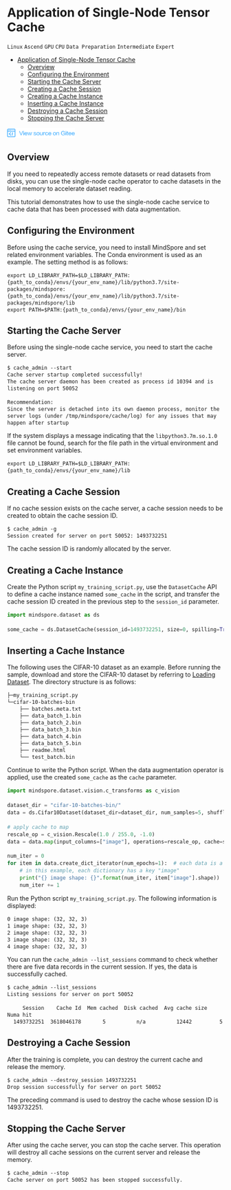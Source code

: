 # Application of Single-Node Tensor Cache

`Linux` `Ascend` `GPU` `CPU` `Data Preparation` `Intermediate` `Expert`

<!-- TOC -->

- [Application of Single-Node Tensor Cache](#application-of-single-node-tensor-cache)
    - [Overview](#overview)
    - [Configuring the Environment](#configuring-the-environment)
    - [Starting the Cache Server](#starting-the-cache-server)
    - [Creating a Cache Session](#creating-a-cache-session)
    - [Creating a Cache Instance](#creating-a-cache-instance)
    - [Inserting a Cache Instance](#inserting-a-cache-instance)
    - [Destroying a Cache Session](#destroying-a-cache-session)
    - [Stopping the Cache Server](#stopping-the-cache-server)

<!-- /TOC -->

<a href="https://gitee.com/mindspore/docs/blob/master/tutorials/training/source_en/advanced_use/enable_cache.md" target="_blank"><img src="../_static/logo_source.png"></a>

## Overview

If you need to repeatedly access remote datasets or read datasets from disks, you can use the single-node cache operator to cache datasets in the local memory to accelerate dataset reading.

This tutorial demonstrates how to use the single-node cache service to cache data that has been processed with data augmentation.

## Configuring the Environment

Before using the cache service, you need to install MindSpore and set related environment variables. The Conda environment is used as an example. The setting method is as follows:

```shell
export LD_LIBRARY_PATH=$LD_LIBRARY_PATH:{path_to_conda}/envs/{your_env_name}/lib/python3.7/site-packages/mindspore:{path_to_conda}/envs/{your_env_name}/lib/python3.7/site-packages/mindspore/lib
export PATH=$PATH:{path_to_conda}/envs/{your_env_name}/bin
```

## Starting the Cache Server

Before using the single-node cache service, you need to start the cache server.

```shell
$ cache_admin --start
Cache server startup completed successfully!
The cache server daemon has been created as process id 10394 and is listening on port 50052

Recommendation:
Since the server is detached into its own daemon process, monitor the server logs (under /tmp/mindspore/cache/log) for any issues that may happen after startup
```

If the system displays a message indicating that the `libpython3.7m.so.1.0` file cannot be found, search for the file path in the virtual environment and set environment variables.

```shell
export LD_LIBRARY_PATH=$LD_LIBRARY_PATH:{path_to_conda}/envs/{your_env_name}/lib
```

## Creating a Cache Session

If no cache session exists on the cache server, a cache session needs to be created to obtain the cache session ID.

```shell
$ cache_admin -g
Session created for server on port 50052: 1493732251
```

The cache session ID is randomly allocated by the server.

## Creating a Cache Instance

Create the Python script `my_training_script.py`, use the `DatasetCache` API to define a cache instance named `some_cache` in the script, and transfer the cache session ID created in the previous step to the `session_id` parameter.

```python
import mindspore.dataset as ds

some_cache = ds.DatasetCache(session_id=1493732251, size=0, spilling=True)
```

## Inserting a Cache Instance

The following uses the CIFAR-10 dataset as an example. Before running the sample, download and store the CIFAR-10 dataset by referring to [Loading Dataset](https://www.mindspore.cn/doc/programming_guide/en/master/dataset_loading.html#cifar-10-100-dataset). The directory structure is as follows:

```text
├─my_training_script.py
└─cifar-10-batches-bin
    ├── batches.meta.txt
    ├── data_batch_1.bin
    ├── data_batch_2.bin
    ├── data_batch_3.bin
    ├── data_batch_4.bin
    ├── data_batch_5.bin
    ├── readme.html
    └── test_batch.bin
```

Continue to write the Python script. When the data augmentation operator is applied, use the created `some_cache` as the `cache` parameter.

```python
import mindspore.dataset.vision.c_transforms as c_vision

dataset_dir = "cifar-10-batches-bin/"
data = ds.Cifar10Dataset(dataset_dir=dataset_dir, num_samples=5, shuffle=False, num_parallel_workers=1)

# apply cache to map
rescale_op = c_vision.Rescale(1.0 / 255.0, -1.0)
data = data.map(input_columns=["image"], operations=rescale_op, cache=some_cache)

num_iter = 0
for item in data.create_dict_iterator(num_epochs=1):  # each data is a dictionary
    # in this example, each dictionary has a key "image"
    print("{} image shape: {}".format(num_iter, item["image"].shape))
    num_iter += 1
```

Run the Python script `my_training_script.py`. The following information is displayed:

```text
0 image shape: (32, 32, 3)
1 image shape: (32, 32, 3)
2 image shape: (32, 32, 3)
3 image shape: (32, 32, 3)
4 image shape: (32, 32, 3)
```

You can run the `cache_admin --list_sessions` command to check whether there are five data records in the current session. If yes, the data is successfully cached.

```shell
$ cache_admin --list_sessions
Listing sessions for server on port 50052

     Session    Cache Id  Mem cached  Disk cached  Avg cache size  Numa hit
  1493732251  3618046178       5          n/a          12442         5
```

## Destroying a Cache Session

After the training is complete, you can destroy the current cache and release the memory.

```shell
$ cache_admin --destroy_session 1493732251
Drop session successfully for server on port 50052
```

The preceding command is used to destroy the cache whose session ID is 1493732251.

## Stopping the Cache Server

After using the cache server, you can stop the cache server. This operation will destroy all cache sessions on the current server and release the memory.

```shell
$ cache_admin --stop
Cache server on port 50052 has been stopped successfully.
```
